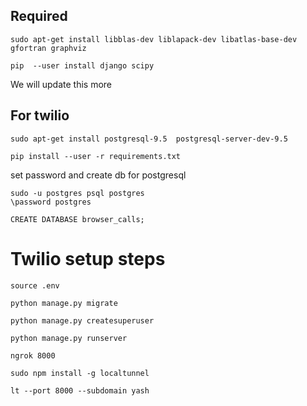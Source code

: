 ## Required

    sudo apt-get install libblas-dev liblapack-dev libatlas-base-dev gfortran graphviz

    pip  --user install django scipy 


We will update this more


## For twilio

    sudo apt-get install postgresql-9.5  postgresql-server-dev-9.5

    pip install --user -r requirements.txt


set password and create db for postgresql

    sudo -u postgres psql postgres
	\password postgres
	
	CREATE DATABASE browser_calls;


# Twilio setup steps

    source .env

    python manage.py migrate

    python manage.py createsuperuser

    python manage.py runserver

    ngrok 8000

    sudo npm install -g localtunnel

    lt --port 8000 --subdomain yash
